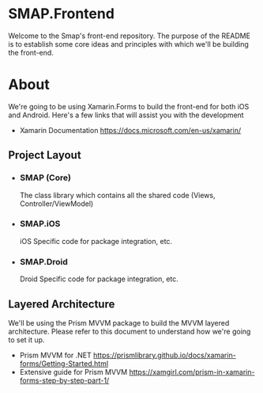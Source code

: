 # SMAP.Frontend

Welcome to the Smap's front-end repository. The purpose of the README is to establish some core ideas and principles with which we'll be building the front-end. 

# About

We're going to be using Xamarin.Forms to build the front-end for both iOS and Android. Here's a few links that will assist you with the development

- Xamarin Documentation https://docs.microsoft.com/en-us/xamarin/
  
 ## Project Layout
 - ### SMAP (Core)
    The class library which contains all the shared code (Views, Controller/ViewModel)
 - ### SMAP.iOS
    iOS Specific code for package integration, etc.
 - ### SMAP.Droid
    Droid Specific code for package integration, etc.

  
 ## Layered Architecture 
 We'll be using the Prism MVVM package to build the MVVM layered architecture. Please refer to this document to understand how we're going to set it up. 
 
 - Prism MVVM for .NET
 https://prismlibrary.github.io/docs/xamarin-forms/Getting-Started.html
 - Extensive guide for Prism MVVM
 https://xamgirl.com/prism-in-xamarin-forms-step-by-step-part-1/
